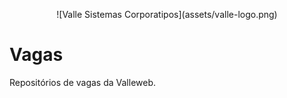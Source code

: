 <p align="center">
![Valle Sistemas Corporatipos](assets/valle-logo.png)
</p>

# Vagas

Repositórios de vagas da Valleweb.
